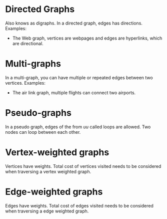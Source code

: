 # Directed Graphs
Also knows as digraphs. In a directed graph, edges has directions.
Examples: 
- The Web graph, vertices are webpages and edges are hyperlinks, which are directional.

# Multi-graphs
In a multi-graph, you can have multiple or repeated edges between two vertices. 
Examples: 
- The air link graph, multiple flights can connect two airports.

# Pseudo-graphs
In a pseudo graph, edges of the from $uu$ called loops are allowed. Two nodes can loop between each other.

# Vertex-weighted graphs
Vertices have weights. Total cost of vertices visited needs to be considered when traversing a vertex weighted graph.

# Edge-weighted graphs
Edges have weights. Total cost of edges visited needs to be considered when traversing a edge weighted graph.

